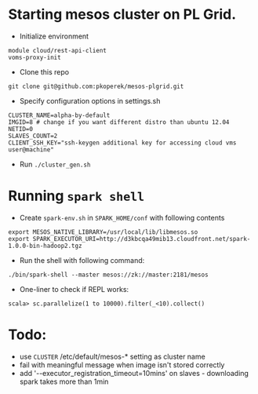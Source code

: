 
Starting mesos cluster on PL Grid.
==================================

  * Initialize environment

```
module cloud/rest-api-client
voms-proxy-init
```

  * Clone this repo

```
git clone git@github.com:pkoperek/mesos-plgrid.git
```

  * Specify configuration options in settings.sh

```
CLUSTER_NAME=alpha-by-default
IMGID=8 # change if you want different distro than ubuntu 12.04
NETID=0
SLAVES_COUNT=2
CLIENT_SSH_KEY="ssh-keygen additional key for accessing cloud vms user@machine"
```

  * Run `./cluster_gen.sh`

Running `spark shell`
=====================

  * Create  `spark-env.sh` in `SPARK_HOME/conf` with following contents

```
export MESOS_NATIVE_LIBRARY=/usr/local/lib/libmesos.so
export SPARK_EXECUTOR_URI=http://d3kbcqa49mib13.cloudfront.net/spark-1.0.0-bin-hadoop2.tgz
```

  * Run the shell with following command:
  
`./bin/spark-shell --master mesos://zk://master:2181/mesos`
  
  * One-liner to check if REPL works: 

```  
scala> sc.parallelize(1 to 10000).filter(_<10).collect()
```

Todo:
=====

  * use `CLUSTER` /etc/default/mesos-* setting as cluster name
  * fail with meaningful message when image isn't stored correctly
  * add  '--executor_registration_timeout=10mins' on slaves - downloading spark takes more than 1min
